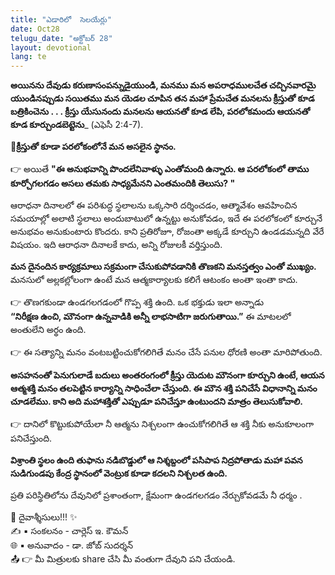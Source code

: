```yaml
---
title: "ఎడారిలో  సెలయేర్లు"
date: Oct28
telugu_date: "అక్టోబర్ 28"
layout: devotional
lang: te
---
```


**అయినను దేవుడు కరుణాసంపన్నుడైయుండి, మనము మన అపరాధములచేత చచ్చినవారమై యుండినప్పుడు సయితము మన యెడల చూపిన తన మహా ప్రేమచేత మనలను క్రీస్తుతో కూడ బత్రికించెను . . . క్రీస్తు యేసునందు మనలను ఆయనతో కూడ లేపి, పరలోకమందు ఆయనతో కూడ కూర్చుండబెట్టెను**_ (ఎఫెసీ 2:4-7).

**📖క్రీస్తుతో కూడా పరలోకంలోనే మన అసలైన స్థానం.**

👉 అయితే  **"ఈ అనుభవాన్ని పొందలేనివాళ్ళు ఎంతోమంది ఉన్నారు. ఆ పరలోకంలో తాము కూర్చోగలగడం అసలు తమకు సాధ్యమేనని ఎంతమందికి తెలుసు? "**

ఆరాధనా దినాలలో ఈ పరిశుద్ధ స్థలాలను ఒక్కసారి దర్శించడం, ఆత్మావేశం ఆవహించిన సమయాల్లో అలాటి స్థలాలు అందుబాటులో ఉన్నట్టు అనుకోవడం, ఇదే ఈ పరలోకంలో కూర్చునే అనుభవం అనుకుంటారు కొందరు. కాని ప్రతిరోజూ, రోజంతా అక్కడే కూర్చుని ఉండడమన్నది వేరే విషయం. ఇది ఆరాధనా దినాలకే కాదు, అన్ని రోజులకీ వర్తిస్తుంది. 

**మన దైనందిన కార్యక్రమాలు సక్రమంగా చేసుకుపోవడానికి తొణకని మనస్తత్వం ఎంతో ముఖ్యం.** మనసులో అల్లకల్లోలంగా ఉంటే మన ఆత్మకార్యాలకు కలిగే ఆటంకం అంతా ఇంతా కాదు.

👉 తొణగకుండా ఉండగలగడంలో గొప్ప శక్తి ఉంది. ఒక భక్తుడు ఇలా అన్నాడు  
**“నిరీక్షణ ఉంచి, మౌనంగా ఉన్నవాడికి అన్నీ లాభసాటిగా జరుగుతాయి.”** ఈ మాటలలో అంతులేని అర్థం ఉంది. 

👉 ఈ సత్యాన్ని మనం వంటబట్టించుకోగలిగితే మనం చేసే పనుల ధోరణి అంతా మారిపోతుంది. 

**అసహనంతో పెనుగులాడే బదులు అంతరంగంలో క్రీస్తు యెదుట మౌనంగా కూర్చుని ఉంటే, ఆయన ఆత్మశక్తి మనం తలపెట్టిన కార్యాన్ని సాధించేలా చేస్తుంది. ఈ మౌన శక్తి పనిచేసే విధానాన్ని మనం చూడలేము. కాని అది మహాశక్తితో ఎప్పుడూ పనిచేస్తూ ఉంటుందని మాత్రం తెలుసుకోవాలి.**

👉 దానిలో కొట్టుకుపోయేలా నీ ఆత్మను నిశ్చలంగా ఉంచుకోగలిగితే ఆ శక్తి నీకు అనుకూలంగా పనిచేస్తుంది.

**విశ్రాంతి స్థలం ఉంది తుఫాను నడిబొడ్డులో ఆ నిశ్శబ్దంలో పసిపాప నిద్రపోతాడు మహా పవన సుడిగుండపు కేంద్ర స్థానంలో వెంట్రుక కూడా కదలని నిశ్చలత ఉంది.**

ప్రతి పరిస్థితిలోను దేవునిలో ప్రశాంతంగా, క్షేమంగా ఉండగలగడం నేర్చుకోవడమే నీ ధర్మం .

<div class="blessing">🙏 <span class="bless-text">దైవాశ్శీసులు!!!</span> ✨</div>

<div class="credit">✍️ <span class="credit-text">▪ సంకలనం - చార్లెస్ ఇ. కౌమన్</span></div>
<div class="credit">🌐 <span class="credit-text">▪ అనువాదం - డా. జోబ్ సుదర్శన్</span></div>


<div class="share">📤 👉 <span class="share-text">మీ మిత్రులకు share చేసి మీ వంతుగా దేవుని పని చేయండి.</span></div>
